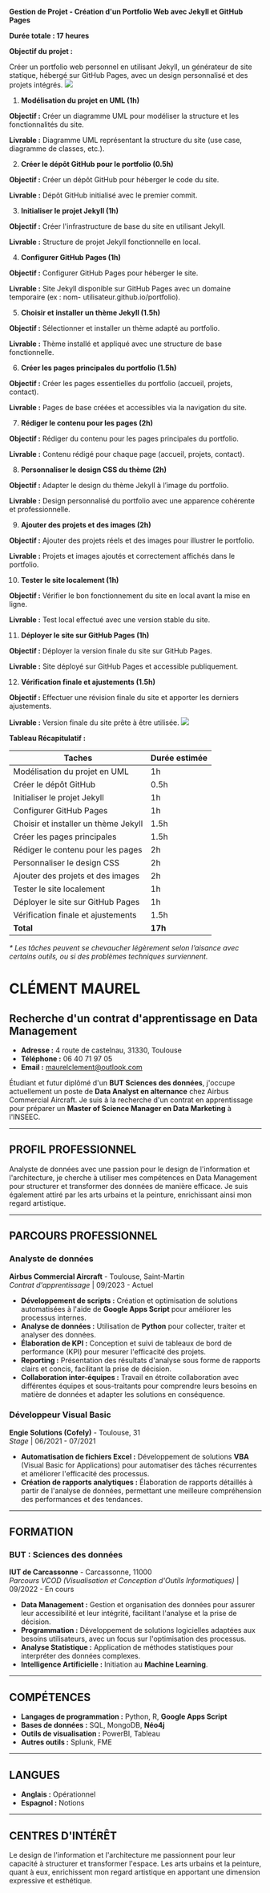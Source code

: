 **Gestion de Projet - Création d'un Portfolio Web avec Jekyll et GitHub Pages** 

**Durée totale : 17 heures** 

**Objectif du projet :** 

Créer un portfolio web personnel en utilisant Jekyll, un générateur de site statique, hébergé sur GitHub Pages, avec un design personnalisé et des projets intégrés. ![](Aspose.Words.1c792e9d-1033-4a35-808e-a8dd6339f02e.001.png)

1. **Modélisation du projet en UML (1h)** 

**Objectif :** Créer un diagramme UML pour modéliser la structure et les fonctionnalités du site. 

**Livrable :** Diagramme UML représentant la structure du site (use case, diagramme de classes, etc.). 

2. **Créer le dépôt GitHub pour le portfolio (0.5h)** 

**Objectif :** Créer un dépôt GitHub pour héberger le code du site. 

**Livrable :** Dépôt GitHub initialisé avec le premier commit. 

3. **Initialiser le projet Jekyll (1h)** 

**Objectif :** Créer l'infrastructure de base du site en utilisant Jekyll. 

**Livrable :** Structure de projet Jekyll fonctionnelle en local. 

4. **Configurer GitHub Pages (1h)** 

**Objectif :** Configurer GitHub Pages pour héberger le site. 

**Livrable :** Site Jekyll disponible sur GitHub Pages avec un domaine temporaire (ex : nom- utilisateur.github.io/portfolio). 

5. **Choisir et installer un thème Jekyll (1.5h)** 

**Objectif :** Sélectionner et installer un thème adapté au portfolio. 

**Livrable :** Thème installé et appliqué avec une structure de base fonctionnelle. 

6. **Créer les pages principales du portfolio (1.5h)** 

**Objectif :** Créer les pages essentielles du portfolio (accueil, projets, contact). 

**Livrable :** Pages de base créées et accessibles via la navigation du site. 

7. **Rédiger le contenu pour les pages (2h)** 

**Objectif :** Rédiger du contenu pour les pages principales du portfolio. 

**Livrable :** Contenu rédigé pour chaque page (accueil, projets, contact). 

8. **Personnaliser le design CSS du thème (2h)** 

**Objectif :** Adapter le design du thème Jekyll à l’image du portfolio. 

**Livrable :** Design personnalisé du portfolio avec une apparence cohérente et professionnelle. 

9. **Ajouter des projets et des images (2h)** 

**Objectif :** Ajouter des projets réels et des images pour illustrer le portfolio. 

**Livrable :** Projets et images ajoutés et correctement affichés dans le portfolio. 

10. **Tester le site localement (1h)** 

**Objectif :** Vérifier le bon fonctionnement du site en local avant la mise en ligne. 

**Livrable :** Test local effectué avec une version stable du site. 

11. **Déployer le site sur GitHub Pages (1h)** 

**Objectif :** Déployer la version finale du site sur GitHub Pages. 

**Livrable :** Site déployé sur GitHub Pages et accessible publiquement. 

12. **Vérification finale et ajustements (1.5h)** 

**Objectif :** Effectuer une révision finale du site et apporter les derniers ajustements. 

**Livrable :** Version finale du site prête à être utilisée. ![](Aspose.Words.1c792e9d-1033-4a35-808e-a8dd6339f02e.002.png)

**Tableau Récapitulatif :** 



|**Taches**  |**Durée estimée** |
| - | - |
|Modélisation du projet en UML|1h |
|Créer le dépôt GitHub|0\.5h |
|Initialiser le projet Jekyll|1h |
|Configurer GitHub Pages|1h |
|Choisir et installer un thème Jekyll|1\.5h |
|Créer les pages principales|1\.5h |
|Rédiger le contenu pour les pages|2h |
|Personnaliser le design CSS|2h |
|Ajouter des projets et des images |2h |
|Tester le site localement |1h |
|Déployer le site sur GitHub Pages |1h |
|Vérification finale et ajustements |1\.5h |
|**Total** |**17h** |

*\* Les tâches peuvent se chevaucher légèrement selon l’aisance avec certains outils, ou si des problèmes techniques surviennent.* 





# CLÉMENT MAUREL
## Recherche d'un contrat d'apprentissage en Data Management

- **Adresse :** 4 route de castelnau, 31330, Toulouse
- **Téléphone :** 06 40 71 97 05
- **Email :** maurelclement@outlook.com

Étudiant et futur diplômé d'un **BUT Sciences des données**, j'occupe actuellement un poste de **Data Analyst en alternance** chez Airbus Commercial Aircraft. Je suis à la recherche d'un contrat en apprentissage pour préparer un **Master of Science Manager en Data Marketing** à l'INSEEC.

---

## PROFIL PROFESSIONNEL

Analyste de données avec une passion pour le design de l'information et l'architecture, je cherche à utiliser mes compétences en Data Management pour structurer et transformer des données de manière efficace. Je suis également attiré par les arts urbains et la peinture, enrichissant ainsi mon regard artistique.

---

## PARCOURS PROFESSIONNEL

### Analyste de données  
**Airbus Commercial Aircraft** - Toulouse, Saint-Martin  
*Contrat d'apprentissage* | 09/2023 - Actuel

- **Développement de scripts :** Création et optimisation de solutions automatisées à l'aide de **Google Apps Script** pour améliorer les processus internes.
- **Analyse de données :** Utilisation de **Python** pour collecter, traiter et analyser des données.
- **Élaboration de KPI :** Conception et suivi de tableaux de bord de performance (KPI) pour mesurer l'efficacité des projets.
- **Reporting :** Présentation des résultats d'analyse sous forme de rapports clairs et concis, facilitant la prise de décision.
- **Collaboration inter-équipes :** Travail en étroite collaboration avec différentes équipes et sous-traitants pour comprendre leurs besoins en matière de données et adapter les solutions en conséquence.

### Développeur Visual Basic  
**Engie Solutions (Cofely)** - Toulouse, 31  
*Stage* | 06/2021 - 07/2021

- **Automatisation de fichiers Excel :** Développement de solutions **VBA** (Visual Basic for Applications) pour automatiser des tâches récurrentes et améliorer l'efficacité des processus.
- **Création de rapports analytiques :** Élaboration de rapports détaillés à partir de l'analyse de données, permettant une meilleure compréhension des performances et des tendances.

---

## FORMATION

### BUT : Sciences des données  
**IUT de Carcassonne** - Carcassonne, 11000  
*Parcours VCOD (Visualisation et Conception d'Outils Informatiques)* | 09/2022 - En cours

- **Data Management :** Gestion et organisation des données pour assurer leur accessibilité et leur intégrité, facilitant l'analyse et la prise de décision.
- **Programmation :** Développement de solutions logicielles adaptées aux besoins utilisateurs, avec un focus sur l'optimisation des processus.
- **Analyse Statistique :** Application de méthodes statistiques pour interpréter des données complexes.
- **Intelligence Artificielle :** Initiation au **Machine Learning**.

---

## COMPÉTENCES

- **Langages de programmation :** Python, R, **Google Apps Script**
- **Bases de données :** SQL, MongoDB, **Néo4j**
- **Outils de visualisation :** PowerBI, Tableau
- **Autres outils :** Splunk, FME

---

## LANGUES

- **Anglais :** Opérationnel
- **Espagnol :** Notions

---

## CENTRES D'INTÉRÊT

Le design de l'information et l'architecture me passionnent pour leur capacité à structurer et transformer l'espace. Les arts urbains et la peinture, quant à eux, enrichissent mon regard artistique en apportant une dimension expressive et esthétique.

